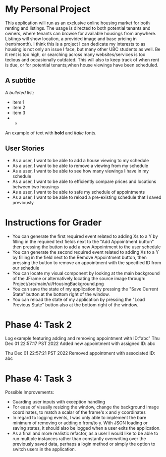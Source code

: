 # My Personal Project
This application will run as an exclusive online 
housing market for both renting and listings. The usage
is directed to both potential tenants and owners, where
tenants can browse for available housings from anywhere.
Listings will show location, a provided image and base 
pricing in (rent/month). I think this is a project I can
dedicate my interests to as housing is not only an issue
I face, but many other UBC students as well. Be it rent
is too high, or searching across many websites/services
is too tedious and occasionally outdated. This will also 
to keep track of when rent is due, or for potential
tenants;when house viewings have been scheduled.

## A subtitle

A *bulleted* list:
- item 1
- item 2
- item 3
- -

An example of text with **bold** and *italic* fonts. 

## User Stories
- As a user, I want to be able to add a house viewing to my schedule
- As a user, I want to be able to remove a viewing from my schedule
- As a user, I want to be able to see how many viewings I have 
in my schedule
- As a user, I want to be able to efficiently compare prices 
and locations between two housings
- As a user, I want to be able to safe my schedule of appointments
- As a user, I want to be able to reload a pre-existing schedule that I saved previously


# Instructions for Grader

- You can generate the first required event related to adding Xs to a Y by filling in the required
text fields next to the "Add Appointment button" then pressing
the button to add a new Appointment to the user schedule
- You can generate the second required event related to adding Xs to a Y by filling in the field
next to the Remove Appointment button, then pressing the button
to remove an appointment with the specified ID from our schedule
- You can locate my visual component by looking at the main background of the JFrame
or alternatively locating the source image through: Project/src/main/ui/HousingBackground.png
- You can save the state of my application by pressing the "Save Current State" button at the 
bottom right of the window.
- You can reload the state of my application by pressing the "Load Previous State" button also
at the bottom right of the window.

# Phase 4: Task 2
Log example featuring adding and removing appointment with ID:"abc"
Thu Dec 01 22:57:17 PST 2022
Added new appointment with assigned ID: abc

Thu Dec 01 22:57:21 PST 2022
Removed appointment with associated ID: abc

# Phase 4: Task 3

Possible Improvements:
- Guarding user inputs with exception handling
- For ease of visually resizing the window, change the 
background image coordinates, to match a scalar of the frame's x and y
coordinates
- In regard to logging events, I was only able to implement the bare
minimum of removing or adding x from/to y. With JSON
loading or saving states, it should also be logged when
a user exits the application.
- As a final and more realistic refactor, as a user I would
like to be able to run multiple instances rather than
constantly overwriting over the previously saved data, perhaps a login
method or simply the option to switch users in the application.


